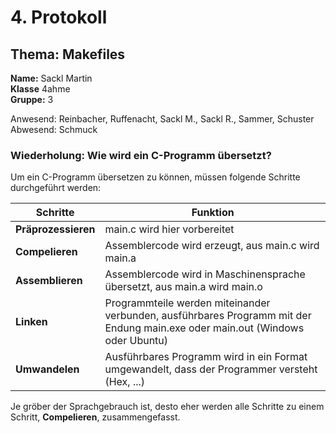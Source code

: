 # 4. Protokoll  
## Thema: Makefiles  
**Name:** Sackl Martin   
**Klasse** 4ahme    
**Gruppe:** 3

Anwesend: Reinbacher, Ruffenacht, Sackl M., Sackl R., Sammer, Schuster   
Abwesend: Schmuck  

### Wiederholung: Wie wird ein C-Programm übersetzt?  
Um ein C-Programm übersetzen zu können, müssen folgende Schritte durchgeführt werden:  

Schritte | Funktion  
------- | --------  
**Präprozessieren** | main.c wird hier vorbereitet  
**Compelieren** | Assemblercode wird erzeugt, aus main.c wird main.a    
**Assemblieren** | Assemblercode wird in Maschinensprache übersetzt, aus main.a wird main.o  
**Linken** | Programmteile werden miteinander verbunden, ausführbares Programm mit der Endung main.exe oder main.out (Windows oder Ubuntu)  
**Umwandelen** | Ausführbares Programm wird in ein Format umgewandelt, dass der Programmer versteht (Hex, ...)    

Je gröber der Sprachgebrauch ist, desto eher werden alle Schritte zu einem Schritt, **Compelieren**, zusammengefasst.  
